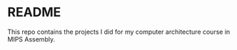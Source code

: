 # README #

This repo contains the projects I did for my computer architecture course in MIPS Assembly.